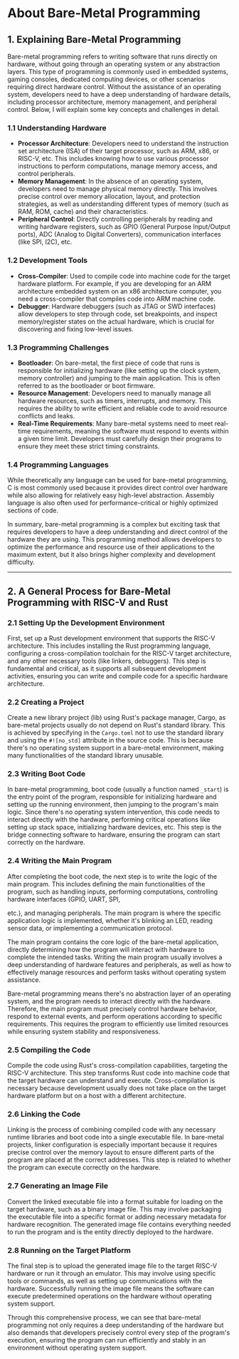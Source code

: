 # About Bare-Metal Programming

## 1. Explaining Bare-Metal Programming

Bare-metal programming refers to writing software that runs directly on hardware, without going through an operating system or any abstraction layers. This type of programming is commonly used in embedded systems, gaming consoles, dedicated computing devices, or other scenarios requiring direct hardware control. Without the assistance of an operating system, developers need to have a deep understanding of hardware details, including processor architecture, memory management, and peripheral control. Below, I will explain some key concepts and challenges in detail.

### 1.1 Understanding Hardware

- **Processor Architecture**: Developers need to understand the instruction set architecture (ISA) of their target processor, such as ARM, x86, or RISC-V, etc. This includes knowing how to use various processor instructions to perform computations, manage memory access, and control peripherals.
- **Memory Management**: In the absence of an operating system, developers need to manage physical memory directly. This involves precise control over memory allocation, layout, and protection strategies, as well as understanding different types of memory (such as RAM, ROM, cache) and their characteristics.
- **Peripheral Control**: Directly controlling peripherals by reading and writing hardware registers, such as GPIO (General Purpose Input/Output ports), ADC (Analog to Digital Converters), communication interfaces (like SPI, I2C), etc.

### 1.2 Development Tools

- **Cross-Compiler**: Used to compile code into machine code for the target hardware platform. For example, if you are developing for an ARM architecture embedded system on an x86 architecture computer, you need a cross-compiler that compiles code into ARM machine code.
- **Debugger**: Hardware debuggers (such as JTAG or SWD interfaces) allow developers to step through code, set breakpoints, and inspect memory/register states on the actual hardware, which is crucial for discovering and fixing low-level issues.

### 1.3 Programming Challenges

- **Bootloader**: On bare-metal, the first piece of code that runs is responsible for initializing hardware (like setting up the clock system, memory controller) and jumping to the main application. This is often referred to as the bootloader or boot firmware.
- **Resource Management**: Developers need to manually manage all hardware resources, such as timers, interrupts, and memory. This requires the ability to write efficient and reliable code to avoid resource conflicts and leaks.
- **Real-Time Requirements**: Many bare-metal systems need to meet real-time requirements, meaning the software must respond to events within a given time limit. Developers must carefully design their programs to ensure they meet these strict timing constraints.

### 1.4 Programming Languages

While theoretically any language can be used for bare-metal programming, C is most commonly used because it provides direct control over hardware while also allowing for relatively easy high-level abstraction. Assembly language is also often used for performance-critical or highly optimized sections of code.

In summary, bare-metal programming is a complex but exciting task that requires developers to have a deep understanding and direct control of the hardware they are using. This programming method allows developers to optimize the performance and resource use of their applications to the maximum extent, but it also brings higher complexity and development difficulty.

---

## 2. A General Process for Bare-Metal Programming with RISC-V and Rust

### 2.1 Setting Up the Development Environment

First, set up a Rust development environment that supports the RISC-V architecture. This includes installing the Rust programming language, configuring a cross-compilation toolchain for the RISC-V target architecture, and any other necessary tools (like linkers, debuggers). This step is fundamental and critical, as it supports all subsequent development activities, ensuring you can write and compile code for a specific hardware architecture.

### 2.2 Creating a Project

Create a new library project (lib) using Rust's package manager, Cargo, as bare-metal projects usually do not depend on Rust's standard library. This is achieved by specifying in the `Cargo.toml` not to use the standard library and using the `#![no_std]` attribute in the source code. This is because there's no operating system support in a bare-metal environment, making many functionalities of the standard library unusable.

### 2.3 Writing Boot Code

In bare-metal programming, boot code (usually a function named `_start`) is the entry point of the program, responsible for initializing hardware and setting up the running environment, then jumping to the program's main logic. Since there's no operating system intervention, this code needs to interact directly with the hardware, performing critical operations like setting up stack space, initializing hardware devices, etc. This step is the bridge connecting software to hardware, ensuring the program can start correctly on the hardware.

### 2.4 Writing the Main Program

After completing the boot code, the next step is to write the logic of the main program. This includes defining the main functionalities of the program, such as handling inputs, performing computations, controlling hardware interfaces (GPIO, UART, SPI,

 etc.), and managing peripherals. The main program is where the specific application logic is implemented, whether it's blinking an LED, reading sensor data, or implementing a communication protocol.

The main program contains the core logic of the bare-metal application, directly determining how the program will interact with hardware to complete the intended tasks. Writing the main program usually involves a deep understanding of hardware features and peripherals, as well as how to effectively manage resources and perform tasks without operating system assistance.

Bare-metal programming means there's no abstraction layer of an operating system, and the program needs to interact directly with the hardware. Therefore, the main program must precisely control hardware behavior, respond to external events, and perform operations according to specific requirements. This requires the program to efficiently use limited resources while ensuring system stability and responsiveness.

### 2.5 Compiling the Code

Compile the code using Rust's cross-compilation capabilities, targeting the RISC-V architecture. This step transforms Rust code into machine code that the target hardware can understand and execute. Cross-compilation is necessary because development usually does not take place on the target hardware platform but on a host with a different architecture.

### 2.6 Linking the Code

Linking is the process of combining compiled code with any necessary runtime libraries and boot code into a single executable file. In bare-metal projects, linker configuration is especially important because it requires precise control over the memory layout to ensure different parts of the program are placed at the correct addresses. This step is related to whether the program can execute correctly on the hardware.

### 2.7 Generating an Image File

Convert the linked executable file into a format suitable for loading on the target hardware, such as a binary image file. This may involve packaging the executable file into a specific format or adding necessary metadata for hardware recognition. The generated image file contains everything needed to run the program and is the entity directly deployed to the hardware.

### 2.8 Running on the Target Platform

The final step is to upload the generated image file to the target RISC-V hardware or run it through an emulator. This may involve using specific tools or commands, as well as setting up communications with the hardware. Successfully running the image file means the software can execute predetermined operations on the hardware without operating system support.

Through this comprehensive process, we can see that bare-metal programming not only requires a deep understanding of the hardware but also demands that developers precisely control every step of the program's execution, ensuring the program can run efficiently and stably in an environment without operating system support.

